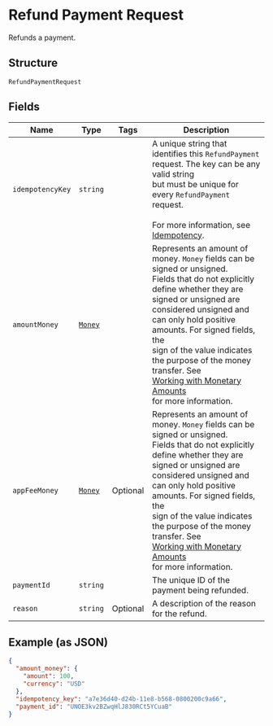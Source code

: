 
# Refund Payment Request

Refunds a payment.

## Structure

`RefundPaymentRequest`

## Fields

| Name | Type | Tags | Description |
|  --- | --- | --- | --- |
| `idempotencyKey` | `string` |  | A unique string that identifies this `RefundPayment` request. The key can be any valid string<br>but must be unique for every `RefundPayment` request.<br><br>For more information, see [Idempotency](https://developer.squareup.com/docs/working-with-apis/idempotency). |
| `amountMoney` | [`Money`](/doc/models/money.md) |  | Represents an amount of money. `Money` fields can be signed or unsigned.<br>Fields that do not explicitly define whether they are signed or unsigned are<br>considered unsigned and can only hold positive amounts. For signed fields, the<br>sign of the value indicates the purpose of the money transfer. See<br>[Working with Monetary Amounts](https://developer.squareup.com/docs/build-basics/working-with-monetary-amounts)<br>for more information. |
| `appFeeMoney` | [`Money`](/doc/models/money.md) | Optional | Represents an amount of money. `Money` fields can be signed or unsigned.<br>Fields that do not explicitly define whether they are signed or unsigned are<br>considered unsigned and can only hold positive amounts. For signed fields, the<br>sign of the value indicates the purpose of the money transfer. See<br>[Working with Monetary Amounts](https://developer.squareup.com/docs/build-basics/working-with-monetary-amounts)<br>for more information. |
| `paymentId` | `string` |  | The unique ID of the payment being refunded. |
| `reason` | `string` | Optional | A description of the reason for the refund. |

## Example (as JSON)

```json
{
  "amount_money": {
    "amount": 100,
    "currency": "USD"
  },
  "idempotency_key": "a7e36d40-d24b-11e8-b568-0800200c9a66",
  "payment_id": "UNOE3kv2BZwqHlJ830RCt5YCuaB"
}
```

